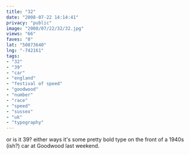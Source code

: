 ```yaml
---
title: "32"
date: "2008-07-22 14:14:41"
privacy: "public"
image: "2008/07/22/32/32.jpg"
views: "66"
faves: "0"
lat: "50873640"
lng: "-742161"
tags:
- "32"
- "39"
- "car"
- "england"
- "festival of speed"
- "goodwood"
- "number"
- "race"
- "speed"
- "sussex"
- "uk"
- "typography"
---
```

or is it 39? either ways it's some pretty bold type on the front of a 1940s (ish?) car at Goodwood last weekend.<a href="/photos/2008/07/22/32"></a>
